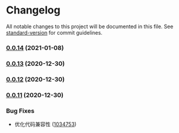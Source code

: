 # Changelog

All notable changes to this project will be documented in this file. See [standard-version](https://github.com/conventional-changelog/standard-version) for commit guidelines.

### [0.0.14](https://github.com/BWrong/mock/compare/v0.0.13...v0.0.14) (2021-01-08)

### [0.0.13](https://github.com/BWrong/mock/compare/v0.0.12...v0.0.13) (2020-12-30)

### [0.0.12](https://github.com/BWrong/mock/compare/v0.0.11...v0.0.12) (2020-12-30)

### [0.0.11](https://github.com/BWrong/mock/compare/v0.0.10...v0.0.11) (2020-12-30)


### Bug Fixes

* 优化代码兼容性 ([1034753](https://github.com/BWrong/mock/commit/10347538858076e181ea1042dda5b4bfb3337df5))
